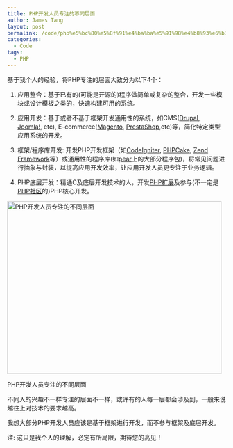 ```yaml
---
title: PHP开发人员专注的不同层面
author: James Tang
layout: post
permalink: /code/php%e5%bc%80%e5%8f%91%e4%ba%ba%e5%91%98%e4%b8%93%e6%b3%a8%e7%9a%84%e4%b8%8d%e5%90%8c%e5%b1%82%e9%9d%a2/
categories:
  - Code
tags:
  - PHP
---
```

基于我个人的经验，将PHP专注的层面大致分为以下4个：

1. 应用整合：基于已有的(可能是开源的)程序做简单或复杂的整合，开发一些模块或设计模板之类的，快速构建可用的系统。

2. 应用开发：基于或者不基于框架开发通用性的系统，如CMS([Drupal][1], [Joomla!][2], etc), E-commerce([Magento][3], [PrestaShop][4],etc)等，简化特定类型应用系统的开发。

3. 框架/程序库开发: 开发PHP开发框架（如[CodeIgniter][5], [PHPCake][6], [Zend Framework][7]等）或通用性的程序库(如[pear][8]上的大部分程序包)，将常见问题进行抽象与封装，以提高应用开发效率，让应用开发人员更专注于业务逻辑。

4. PHP底层开发：精通C及底层开发技术的人，开发[PHP扩展][9]及参与(不一定是[PHP社区][10]的)PHP核心开发。

<div id="attachment_247" style="width: 504px" class="wp-caption alignnone">
  <a href="http://tangobean.com/wp-content/uploads/2011/07/php-developer-layer.png"><img class="size-full wp-image-247" title="php-developer-layer" src="http://tangobean.com/wp-content/uploads/2011/07/php-developer-layer.png" alt="PHP开发人员专注的不同层面" width="494" height="397" /></a>
  
  <p class="wp-caption-text">
    PHP开发人员专注的不同层面
  </p>
</div>

不同人的兴趣不一样专注的层面不一样，或许有的人每一层都会涉及到，一般来说越往上对技术的要求越高。

我想大部分PHP开发人员应该是基于框架进行开发，而不参与框架及底层开发。

注: 这只是我个人的理解，必定有所局限，期待您的高见！

 [1]: http://drupal.org/
 [2]: http://www.joomla.org/
 [3]: http://www.magentocommerce.com/
 [4]: http://www.prestashop.com/
 [5]: http://codeigniter.com/ "CodeIgniter"
 [6]: http://cakephp.org/ "PHPCake"
 [7]: http://framework.zend.com/ "Zend Framework"
 [8]: http://pear.php.net/packages.php
 [9]: http://pecl.php.net/
 [10]: http://php.net/